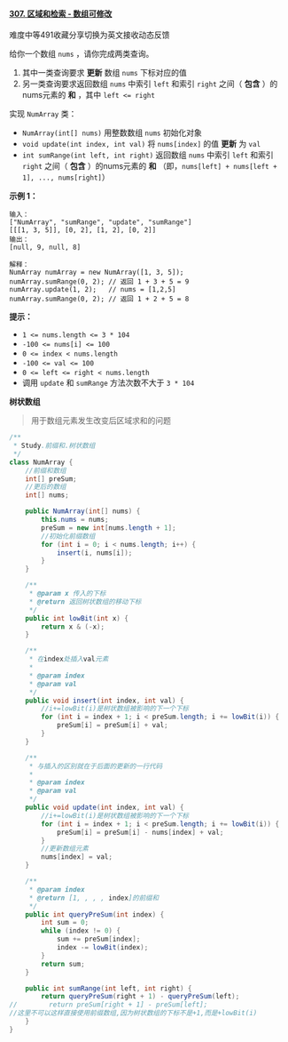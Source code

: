 #### [307. 区域和检索 - 数组可修改](https://leetcode-cn.com/problems/range-sum-query-mutable/)

难度中等491收藏分享切换为英文接收动态反馈

给你一个数组 `nums` ，请你完成两类查询。

1. 其中一类查询要求 **更新** 数组 `nums` 下标对应的值
2. 另一类查询要求返回数组 `nums` 中索引 `left` 和索引 `right` 之间（ **包含** ）的nums元素的 **和** ，其中 `left <= right`

实现 `NumArray` 类：

- `NumArray(int[] nums)` 用整数数组 `nums` 初始化对象
- `void update(int index, int val)` 将 `nums[index]` 的值 **更新** 为 `val`
- `int sumRange(int left, int right)` 返回数组 `nums` 中索引 `left` 和索引 `right` 之间（ **包含** ）的nums元素的 **和**
  （即，`nums[left] + nums[left + 1], ..., nums[right]`）

**示例 1：**

```
输入：
["NumArray", "sumRange", "update", "sumRange"]
[[[1, 3, 5]], [0, 2], [1, 2], [0, 2]]
输出：
[null, 9, null, 8]

解释：
NumArray numArray = new NumArray([1, 3, 5]);
numArray.sumRange(0, 2); // 返回 1 + 3 + 5 = 9
numArray.update(1, 2);   // nums = [1,2,5]
numArray.sumRange(0, 2); // 返回 1 + 2 + 5 = 8
```

**提示：**

- `1 <= nums.length <= 3 * 104`
- `-100 <= nums[i] <= 100`
- `0 <= index < nums.length`
- `-100 <= val <= 100`
- `0 <= left <= right < nums.length`
- 调用 `update` 和 `sumRange` 方法次数不大于 `3 * 104`

**树状数组**

> 用于数组元素发生改变后区域求和的问题

```java
/**
 * Study.前缀和.树状数组
 */
class NumArray {
    //前缀和数组
    int[] preSum;
    //更后的数组
    int[] nums;

    public NumArray(int[] nums) {
        this.nums = nums;
        preSum = new int[nums.length + 1];
        //初始化前缀数组
        for (int i = 0; i < nums.length; i++) {
            insert(i, nums[i]);
        }
    }

    /**
     * @param x 传入的下标
     * @return 返回树状数组的移动下标
     */
    public int lowBit(int x) {
        return x & (-x);
    }

    /**
     * 在index处插入val元素
     *
     * @param index
     * @param val
     */
    public void insert(int index, int val) {
        //i+=lowBit(i)是树状数组被影响的下一个下标
        for (int i = index + 1; i < preSum.length; i += lowBit(i)) {
            preSum[i] = preSum[i] + val;
        }
    }

    /**
     * 与插入的区别就在于后面的更新的一行代码
     *
     * @param index
     * @param val
     */
    public void update(int index, int val) {
        //i+=lowBit(i)是树状数组被影响的下一个下标
        for (int i = index + 1; i < preSum.length; i += lowBit(i)) {
            preSum[i] = preSum[i] - nums[index] + val;
        }
        //更新数组元素
        nums[index] = val;
    }

    /**
     * @param index
     * @return [1, , , , index]的前缀和
     */
    public int queryPreSum(int index) {
        int sum = 0;
        while (index != 0) {
            sum += preSum[index];
            index -= lowBit(index);
        }
        return sum;
    }

    public int sumRange(int left, int right) {
        return queryPreSum(right + 1) - queryPreSum(left);
//        return preSum[right + 1] - preSum[left];
//这里不可以这样直接使用前缀数组,因为树状数组的下标不是+1,而是+lowBit(i)
    }
}
```

